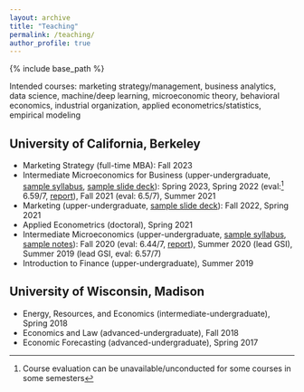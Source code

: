 ```yaml
---
layout: archive
title: "Teaching"
permalink: /teaching/
author_profile: true
---
```


{% include base_path %}

Intended courses: marketing strategy/management, business analytics, data science, machine/deep learning, microeconomic theory, behavioral economics, industrial organization, applied econometrics/statistics, empirical modeling

University of California, Berkeley
-----
* Marketing Strategy (full-time MBA): Fall 2023
* Intermediate Microeconomics for Business (upper-undergraduate, [sample syllabus](/files/ugba101a_sample_syllabus.pdf), [sample slide deck](/files/ugba101a_sample_slides.pdf)): Spring 2023, Spring 2022 (eval:[^1] 6.59/7, [report](/files/ugba101a_eval.pdf)), Fall 2021 (eval: 6.5/7), Summer 2021
* Marketing (upper-undergraduate, [sample slide deck](/files/ugba106_sample_slides.pdf)): Fall 2022, Spring 2021
* Applied Econometrics (doctoral), Spring 2021
* Intermediate Microeconomics (upper-undergraduate, [sample syllabus](/files/econ100a_sample_syllabus.pdf), [sample notes](/files/econ100_sample_notes.pdf)): Fall 2020 (eval: 6.44/7, [report](/files/econ100a_eval.pdf)), Summer 2020 (lead GSI), Summer 2019 (lead GSI, eval: 6.57/7)
* Introduction to Finance (upper-undergraduate), Summer 2019

[^1]: Course evaluation can be unavailable/unconducted for some courses in some semesters 
<!-- [^1]: A GSI at Berkeley is responsible for teaching discussion sections and holding weekly office hours -->

University of Wisconsin, Madison
-----
* Energy, Resources, and Economics (intermediate-undergraduate), Spring 2018
* Economics and Law (advanced-undergraduate), Fall 2018
* Economic Forecasting (advanced-undergraduate), Spring 2017